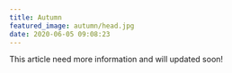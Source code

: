 ```yaml
---
title: Autumn
featured_image: autumn/head.jpg
date: 2020-06-05 09:08:23
---
```


This article need more information and will updated soon!